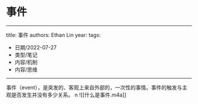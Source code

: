 # 事件


---
title: 事件
authors: Ethan Lin
year:
tags:
  - 日期/2022-07-27 
  - 类型/笔记 
  - 内容/机制 
  - 内容/思维 
---



事件（event），是突发的、客观上来自外部的，一次性的事情。事件的触发与主观是否发生并没有多少关系。
n
![[什么是事件.m4a]]